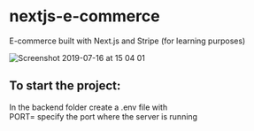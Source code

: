 # nextjs-e-commerce
E-commerce built with Next.js and Stripe (for learning purposes)



![Screenshot 2019-07-16 at 15 04 01](https://user-images.githubusercontent.com/30729360/61296745-0aa87780-a7db-11e9-96bf-66e1ba2d673f.png)

## To start the project: 
In the backend folder create a .env file with<br>
PORT= specify the port where the server is running
